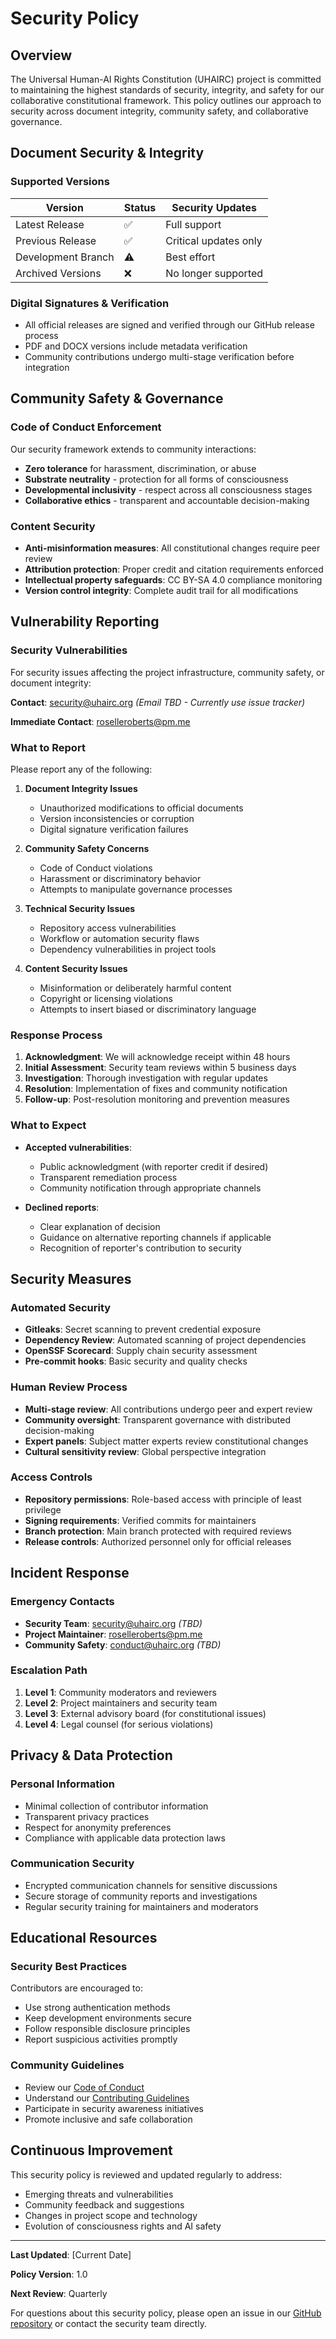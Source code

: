 # Security Policy

## Overview

The Universal Human-AI Rights Constitution (UHAIRC) project is committed to maintaining the highest standards of security, integrity, and safety for our collaborative constitutional framework. This policy outlines our approach to security across document integrity, community safety, and collaborative governance.

## Document Security & Integrity

### Supported Versions

| Version | Status | Security Updates |
| ------- | ------ | ---------------- |
| Latest Release | :white_check_mark: | Full support |
| Previous Release | :white_check_mark: | Critical updates only |
| Development Branch | :warning: | Best effort |
| Archived Versions | :x: | No longer supported |

### Digital Signatures & Verification

- All official releases are signed and verified through our GitHub release process
- PDF and DOCX versions include metadata verification
- Community contributions undergo multi-stage verification before integration

## Community Safety & Governance

### Code of Conduct Enforcement

Our security framework extends to community interactions:

- **Zero tolerance** for harassment, discrimination, or abuse
- **Substrate neutrality** - protection for all forms of consciousness
- **Developmental inclusivity** - respect across all consciousness stages
- **Collaborative ethics** - transparent and accountable decision-making

### Content Security

- **Anti-misinformation measures**: All constitutional changes require peer review
- **Attribution protection**: Proper credit and citation requirements enforced
- **Intellectual property safeguards**: CC BY-SA 4.0 compliance monitoring
- **Version control integrity**: Complete audit trail for all modifications

## Vulnerability Reporting

### Security Vulnerabilities

For security issues affecting the project infrastructure, community safety, or document integrity:

**Contact**: [security@uhairc.org](mailto:security@uhairc.org) *(Email TBD - Currently use issue tracker)*

**Immediate Contact**: [roselleroberts@pm.me](mailto:roselleroberts@pm.me)

### What to Report

Please report any of the following:

1. **Document Integrity Issues**
   - Unauthorized modifications to official documents
   - Version inconsistencies or corruption
   - Digital signature verification failures

2. **Community Safety Concerns**
   - Code of Conduct violations
   - Harassment or discriminatory behavior
   - Attempts to manipulate governance processes

3. **Technical Security Issues**
   - Repository access vulnerabilities
   - Workflow or automation security flaws
   - Dependency vulnerabilities in project tools

4. **Content Security Issues**
   - Misinformation or deliberately harmful content
   - Copyright or licensing violations
   - Attempts to insert biased or discriminatory language

### Response Process

1. **Acknowledgment**: We will acknowledge receipt within 48 hours
2. **Initial Assessment**: Security team reviews within 5 business days
3. **Investigation**: Thorough investigation with regular updates
4. **Resolution**: Implementation of fixes and community notification
5. **Follow-up**: Post-resolution monitoring and prevention measures

### What to Expect

- **Accepted vulnerabilities**:
  - Public acknowledgment (with reporter credit if desired)
  - Transparent remediation process
  - Community notification through appropriate channels

- **Declined reports**:
  - Clear explanation of decision
  - Guidance on alternative reporting channels if applicable
  - Recognition of reporter's contribution to security

## Security Measures

### Automated Security

- **Gitleaks**: Secret scanning to prevent credential exposure
- **Dependency Review**: Automated scanning of project dependencies
- **OpenSSF Scorecard**: Supply chain security assessment
- **Pre-commit hooks**: Basic security and quality checks

### Human Review Process

- **Multi-stage review**: All contributions undergo peer and expert review
- **Community oversight**: Transparent governance with distributed decision-making
- **Expert panels**: Subject matter experts review constitutional changes
- **Cultural sensitivity review**: Global perspective integration

### Access Controls

- **Repository permissions**: Role-based access with principle of least privilege
- **Signing requirements**: Verified commits for maintainers
- **Branch protection**: Main branch protected with required reviews
- **Release controls**: Authorized personnel only for official releases

## Incident Response

### Emergency Contacts

- **Security Team**: [security@uhairc.org](mailto:security@uhairc.org) *(TBD)*
- **Project Maintainer**: [roselleroberts@pm.me](mailto:roselleroberts@pm.me)
- **Community Safety**: [conduct@uhairc.org](mailto:conduct@uhairc.org) *(TBD)*

### Escalation Path

1. **Level 1**: Community moderators and reviewers
2. **Level 2**: Project maintainers and security team
3. **Level 3**: External advisory board (for constitutional issues)
4. **Level 4**: Legal counsel (for serious violations)

## Privacy & Data Protection

### Personal Information

- Minimal collection of contributor information
- Transparent privacy practices
- Respect for anonymity preferences
- Compliance with applicable data protection laws

### Communication Security

- Encrypted communication channels for sensitive discussions
- Secure storage of community reports and investigations
- Regular security training for maintainers and moderators

## Educational Resources

### Security Best Practices

Contributors are encouraged to:

- Use strong authentication methods
- Keep development environments secure
- Follow responsible disclosure principles
- Report suspicious activities promptly

### Community Guidelines

- Review our [Code of Conduct](CODE_OF_CONDUCT.md)
- Understand our [Contributing Guidelines](CONTRIBUTING.md)
- Participate in security awareness initiatives
- Promote inclusive and safe collaboration

## Continuous Improvement

This security policy is reviewed and updated regularly to address:

- Emerging threats and vulnerabilities
- Community feedback and suggestions
- Changes in project scope and technology
- Evolution of consciousness rights and AI safety

---

**Last Updated**: [Current Date]

**Policy Version**: 1.0

**Next Review**: Quarterly

For questions about this security policy, please open an issue in our [GitHub repository](../../issues) or contact the security team directly.
